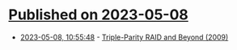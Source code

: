 # [Published on 2023-05-08](index.md)

* [2023-05-08, 10:55:48](https://lobste.rs/s/uxgf78/triple_parity_raid_beyond_2009) - [Triple-Parity RAID and Beyond (2009)](https://queue.acm.org/detail.cfm?id=1670144)
